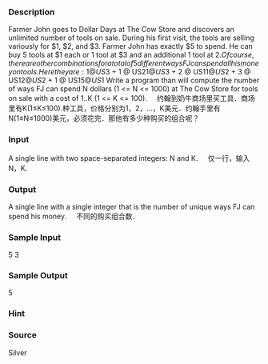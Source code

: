 
### Description
Farmer John goes to Dollar Days at The Cow Store and discovers an unlimited number of tools on sale. During his first visit, the tools are selling variously for $1, $2, and $3. Farmer John has exactly $5 to spend. He can buy 5 tools at $1 each or 1 tool at $3 and an additional 1 tool at $2. Of course, there are other combinations for a total of 5 different ways FJ can spend all his money on tools. Here they are: 1 @ US$3 + 1 @ US$2 1 @ US$3 + 2 @ US$1 1 @ US$2 + 3 @ US$1 2 @ US$2 + 1 @ US$1 5 @ US$1 Write a program than will compute the number of ways FJ can spend N dollars (1 <= N <= 1000) at The Cow Store for tools on sale with a cost of $1..$K (1 <= K <= 100). 
    约翰到奶牛商场里买工具．商场里有K(1≤K≤100).种工具，价格分别为1，2，…，K美元．约翰手里有N(1≤N≤1000)美元，必须花完．那他有多少种购买的组合呢？
### Input
A single line with two space-separated integers: N and K. 
    仅一行，输入N，K.
### Output
A single line with a single integer that is the number of unique ways FJ can spend his money. 
    不同的购买组合数．

### Sample Input
5 3

### Sample Output
5
### Hint

### Source
Silver